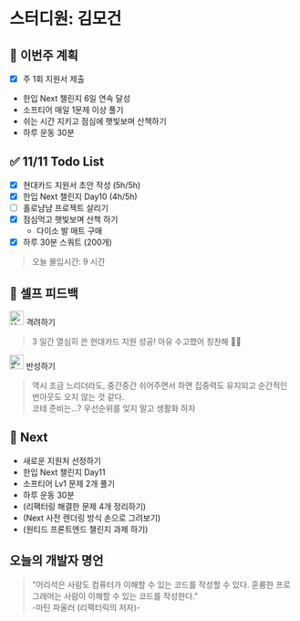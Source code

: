 # 스터디원: 김모건

## 🚀 이번주 계획

- [x] 주 1회 지원서 제출
- 한입 Next 챌린지 6일 연속 달성
- 소프티어 매일 1문제 이상 풀기
- 쉬는 시간 지키고 점심에 햇빛보며 산책하기
- 하루 운동 30분

## ✅ 11/11 Todo List

- [x] 현대카드 지원서 초안 작성 (5h/5h)
- [x] 한입 Next 챌린지 Day10 (4h/5h)
- [ ] 홀로냠냠 프로젝트 살리기
- [x] 점심먹고 햇빛보며 산책 하기
  - 다이소 발 매트 구매
- [x] 하루 30분 스쿼트 (200개)

> 오늘 몰입시간: 9 시간

## 🎉 셀프 피드백

<img src="https://raw.githubusercontent.com/Tarikul-Islam-Anik/Animated-Fluent-Emojis/master/Emojis/Smilies/Hugging%20Face.png" alt="Hugging Face" width="25" height="25"> 격려하기</img>

> 3 일간 열심히 쓴 현대카드 지원 성공! 아유 수고했어 칭찬해 🤗🎈 <br>

<img src="https://raw.githubusercontent.com/Tarikul-Islam-Anik/Animated-Fluent-Emojis/master/Emojis/Smilies/Face%20with%20Monocle.png" alt="Face with Monocle" width="25" height="25"> 반성하기</img>

> 역시 조금 느리더라도, 중간중간 쉬어주면서 하면 집중력도 유지되고 순간적인 번아웃도 오지 않는 것 같다. <br>
> 코테 준비는...? 우선순위를 잊지 말고 생활화 하자 <br>

## 🌱 Next

- 새로운 지원처 선정하기
- 한입 Next 챌린지 Day11
- 소프티어 Lv1 문제 2개 풀기
- 하루 운동 30분
- (리팩터링 해결한 문제 4개 정리하기)
- (Next 사전 렌더링 방식 손으로 그려보기)
- (원티드 프론트엔드 챌린지 과제 하기)

## 오늘의 개발자 명언

> "어리석은 사람도 컴퓨터가 이해할 수 있는 코드를 작성할 수 있다. 훈륭한 프로그래머는 사람이 이해할 수 있는 코드를 작성한다." <br>
> \-마틴 파울러 (리팩터릭의 저자)\- <br>
